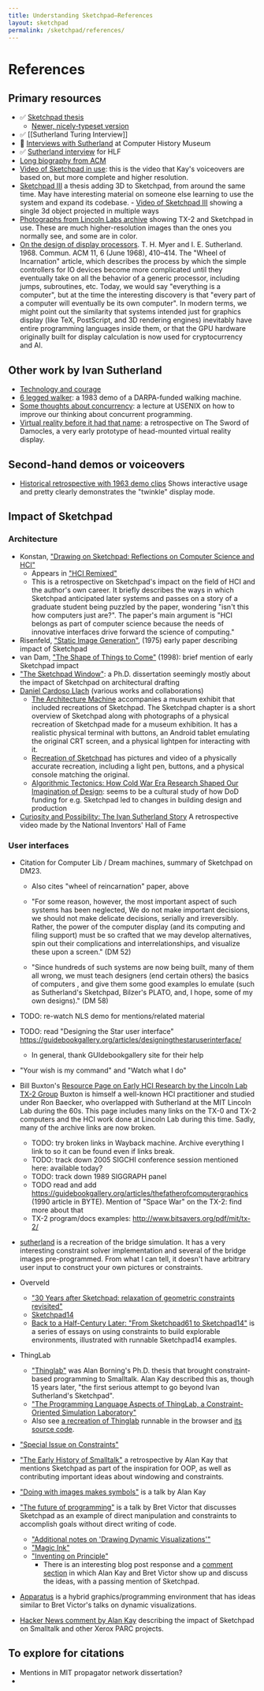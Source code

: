 ```yaml
---
title: Understanding Sketchpad—References
layout: sketchpad
permalink: /sketchpad/references/
---
```


# References

## Primary resources

- ✅ [Sketchpad thesis](https://dspace.mit.edu/handle/1721.1/14979)
  - [Newer, nicely-typeset version](https://www.cl.cam.ac.uk/techreports/UCAM-CL-TR-574.pdf)
- ✅ [[Sutherland Turing Interview]]
- 👀 [Interviews with Sutherland](https://computerhistory.org/blog/the-remarkable-ivan-sutherland/) at Computer History Museum
- ✅ [Sutherland interview](https://www.youtube.com/watch?v=HnvckW1FMHc) for HLF
- [Long biography from ACM](https://amturing.acm.org/award_winners/sutherland_3467412.cfm)
- [Video of Sketchpad in use](https://www.youtube.com/watch?v=T7dC98PNxyE&list=PLKTTWvMgeg0ZJTk-3DY_pwvoih9_gsAw4&index=8): this is the video that Kay's voiceovers are based on, but more complete and higher resolution.
- [Sketchpad III](https://dspace.mit.edu/handle/1721.1/11559) a thesis adding 3D to Sketchpad, from around the same time.
  May have interesting material on someone else learning to use the system and expand its codebase. - [Video of Sketchpad III](https://www.youtube.com/watch?v=t3ZsiBMnGSg&list=PLKTTWvMgeg0ZJTk-3DY_pwvoih9_gsAw4) showing a single 3d object projected in multiple ways
- [Photographs from Lincoln Labs archive](https://tx-2.github.io/photographs) showing TX-2 and Sketchpad in use. These are much higher-resolution images than the ones you normally see, and some are in color.
- [On the design of display processors](http://cva.stanford.edu/classes/cs99s/papers/myer-sutherland-design-of-display-processors.pdf). T. H. Myer and I. E. Sutherland. 1968. Commun. ACM 11, 6 (June 1968), 410–414.
  The "Wheel of Incarnation" article, which describes the process by which the simple controllers for IO devices become more complicated until they eventually take on all the behavior of a generic processor, including jumps, subroutines, etc. Today, we would say "everything is a computer", but at the time the interesting discovery is that "every part of a computer will eventually be its own computer". In modern terms, we might point out the similarity that systems intended just for graphics display (like TeX, PostScript, and 3D rendering engines) inevitably have entire programming languages inside them, or that the GPU hardware originally built for display calculation is now used for cryptocurrency and AI.

## Other work by Ivan Sutherland

- [Technology and courage](https://cseweb.ucsd.edu/~wgg/smli_ps-1.pdf)
- [6 legged walker](https://www.youtube.com/watch?v=jrMfU2FtSBk): a 1983 demo of a DARPA-funded walking machine.
- [Some thoughts about concurrency](https://www.youtube.com/watch?v=jR9pAaQlVRc): a lecture at USENIX on how to improve our thinking about concurrent programming.
- [Virtual reality before it had that name](https://www.youtube.com/watch?v=Y2AIDHjylMI): a retrospective on The Sword of Damocles, a very early prototype of head-mounted virtual reality display.

## Second-hand demos or voiceovers

- [Historical retrospective with 1963 demo clips](https://www.youtube.com/watch?v=6orsmFndx_o)
  Shows interactive usage and pretty clearly demonstrates the "twinkle" display mode.

## Impact of Sketchpad

### Architecture

- Konstan, ["Drawing on Sketchpad: Reflections on Computer Science and HCI"](https://direct.mit.edu/books/edited-volume/3814/chapter-abstract/125135/Drawing-on-SketchPad-Reflections-on-Computer?redirectedFrom=fulltext)
  - Appears in ["HCI Remixed"](https://search.libraries.emory.edu/catalog/990007904240302486)
  - This is a retrospective on Sketchpad's impact on the field of HCI and the author's own career. It briefly describes the ways in which Sketchpad anticipated later systems and passes on a story of a graduate student being puzzled by the paper, wondering "isn't this how computers just are?". The paper's main argument is "HCI belongs as part of computer science because the needs of innovative interfaces drive forward the science of computing."
- Risenfeld, ["Static Image Generation"](https://www.spiedigitallibrary.org/conference-proceedings-of-spie/0059/0000/Static-Image-Generation/10.1117/12.954347.short), (1975) early paper describing impact of Sketchpad
- van Dam, ["The Shape of Things to Come"](https://dl.acm.org/doi/10.1145/279389.279446) (1998): brief mention of early Sketchpad impact
- ["The Sketchpad Window"](https://vtechworks.lib.vt.edu/server/api/core/bitstreams/ced55f4b-e70e-44e5-bdb4-2485ba01401e/content): a Ph.D. dissertation seemingly mostly about the impact of Sketchpad on architectural drafting
- [Daniel Cardoso Llach](http://dcardo.com/) (various works and collaborations)
  - [The Architecture Machine](https://www.amazon.com/Architecture-Machine-Andres-Fankh%C3%A4nel-Teresa/dp/3035621543/ref=sr_1_1?crid=2E00RB39EZDTO&dib=eyJ2IjoiMSJ9.jZ7lb-Fug6BM3jIH08fvUIxmV1aMD1VmgWHiChm21JsTLzEdQAGYyJB1zEheWiA_zY-p9iacu48E7lgLVM1YndK23l9LUrRSgqo2AS6Qr4yrTUhItuyjWBCYqkjBLxjlS25gcB2zB725M9VrysLlkWAXi1SPdcC0k_cXpkT4TrZkpWOn_Z5oYdYVt6Y2XIU4Bfa1SBDMveC3BWZwlvC9dVys5NRD-xfXDZTRDLkMv7U.FI72ZQ_jAfg8DD7koBxXCs0arFk3PZGmdKM98HRdPIE&dib_tag=se&keywords=the+architecture+machine+role&qid=1715000482&s=books&sprefix=the+architecture+machine+rol%2Cstripbooks%2C97&sr=1-1) accompanies a museum exhibit that included recreations of Sketchpad. The Sketchpad chapter is a short overview of Sketchpad along with photographs of a physical recreation of Sketchpad made for a museum exhibition. It has a realistic physical terminal with buttons, an Android tablet emulating the original CRT screen, and a physical lightpen for interacting with it.
  - [Recreation of Sketchpad](http://dcardo.com/projects/archaeology_of_cad/index.html) has pictures and video of a physically accurate recreation, including a light pen, buttons, and a physical console matching the original.
  - [Algorithmic Tectonics: How Cold War Era Research Shaped Our Imagination of Design](https://onlinelibrary.wiley.com/doi/abs/10.1002/ad.1546): seems to be a cultural study of how DoD funding for e.g. Sketchpad led to changes in building design and production
- [Curiosity and Possibility: The Ivan Sutherland Story](https://www.youtube.com/watch?v=vPsFPmgT0YM)
  A retrospective video made by the National Inventors' Hall of Fame

### User interfaces

- Citation for Computer Lib / Dream machines, summary of Sketchpad on DM23.

  - Also cites "wheel of reincarnation" paper, above
  - "For some reason, however, the most important aspect of such systems
    has been neglected, We do not make important decisions, we should not
    make delicate decisions, serially and irreversibly. Rather, the power of
    the computer display (and its computing and filing support) must be so
    crafted that we may develop alternatives, spin out their complications
    and interrelationships, and visualize these upon a screen." (DM 52)

  - "Since hundreds of such systems are now
    being built, many of them all wrong, we must
    teach designers (end certain others) the basics
    of computers , and give them some good examples
    lo emulate (such as Sutherland's Sketchpad,
    Bilzer's PLATO, and, I hope, some of my own
    designs)." (DM 58)

- TODO: re-watch NLS demo for mentions/related material
- TODO: read "Designing the Star user interface" https://guidebookgallery.org/articles/designingthestaruserinterface/
  - In general, thank GUIdebookgallery site for their help
- "Your wish is my command" and "Watch what I do"
- Bill Buxton's [Resource Page on Early HCI Research by the Lincoln Lab TX-2 Group](https://billbuxton.com/Lincoln.html)
  Buxton is himself a well-known HCI practitioner and studied under Ron Baecker, who overlapped with Sutherland at the MIT Lincoln Lab during the 60s. This page includes many links on the TX-0 and TX-2 computers and the HCI work done at Lincoln Lab during this time. Sadly, many of the archive links are now broken.
  - TODO: try broken links in Wayback machine. Archive everything I link to so it can be found even if links break.
  - TODO: track down 2005 SIGCHI conference session mentioned here: available today?
  - TODO: track down 1989 SIGGRAPH panel
  - TODO read and add https://guidebookgallery.org/articles/thefatherofcomputergraphics (1990 article in BYTE). Mention of "Space War" on the TX-2: find more about that
  - TX-2 program/docs examples: http://www.bitsavers.org/pdf/mit/tx-2/
- [sutherland](https://github.com/alexwarth/sutherland) is a recreation of the bridge simulation. It has a very interesting constraint solver implementation and several of the bridge images pre-programmed. From what I can tell, it doesn't have arbitrary user input to construct your own pictures or constraints.
- Overveld
  - ["30 Years after Sketchpad: relaxation of geometric constraints revisited"](https://www.researchgate.net/publication/254868876_30_Years_after_Sketchpad_relaxation_of_geometric_constraints_revisited_II)
  - [Sketchpad14](https://github.com/cdglabs/sketchpad14)
  - [Back to a Half-Century Later: "From Sketchpad61 to Sketchpad14"](https://cdglabs.github.io/sketchpad14/blog/) is a series of essays on using constraints to build explorable environments, illustrated with runnable Sketchpad14 examples.
- ThingLab
  - ["Thinglab"](https://constraints.cs.washington.edu/ui/thinglab-tr.pdf) was Alan Borning's Ph.D. thesis that brought constraint-based programming to Smalltalk. Alan Kay described this as, though 15 years later, "the first serious attempt to go beyond Ivan Sutherland's Sketchpad".
  - ["The Programming Language Aspects of ThingLab, a Constraint-Oriented Simulation Laboratory"](https://worrydream.com/refs/Borning_1981_-_The_Programming_Language_Aspects_of_ThingLab.pdf)
  - Also see [a recreation of Thinglab](https://cdglabs.github.io/thinglab/) runnable in the browser and [its source code](https://github.com/cdglabs/thinglab).
- ["Special Issue on Constraints"](https://www.semanticscholar.org/paper/Introduction-to-the-Special-Issue-Cruz-Marriott/81b02fbb7accd71245cdbdbb8f78188c9b70e825)
- ["The Early History of Smalltalk"](https://worrydream.com/EarlyHistoryOfSmalltalk/) a retrospective by Alan Kay that mentions Sketchpad as part of the inspiration for OOP, as well as contributing important ideas about windowing and constraints.
- ["Doing with images makes symbols"](https://archive.org/details/AlanKeyD1987?start=249.5) is a talk by Alan Kay
- ["The future of programming"](https://worrydream.com/dbx/) is a talk by Bret Victor that discusses Sketchpad as an example of direct manipulation and constraints to accomplish goals without direct writing of code.
  - ["Additional notes on 'Drawing Dynamic Visualizations'"](https://worrydream.com/DrawingDynamicVisualizationsTalkAddendum/)
  - ["Magic Ink"](https://worrydream.com/MagicInk/)
  - ["Inventing on Principle"](https://vimeo.com/906418692)
    - There is an interesting blog post response and a [comment section](https://computinged.wordpress.com/2012/02/21/bret-victors-inventing-on-principle-and-the-trade-off-between-usability-and-learning/#div-comment-9525) in which Alan Kay and Bret Victor show up and discuss the ideas, with a passing mention of Sketchpad.
- [Apparatus](https://github.com/cdglabs/apparatus) is a hybrid graphics/programming environment that has ideas similar to Bret Victor's talks on dynamic visualizations.
- [Hacker News comment by Alan Kay](https://news.ycombinator.com/item?id=10967103) describing the impact of Sketchpad on Smalltalk and other Xerox PARC projects.

## To explore for citations

- Mentions in MIT propagator network dissertation?
-
